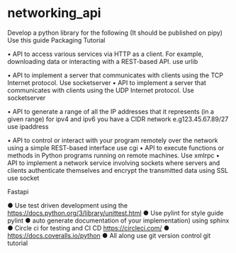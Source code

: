 # networking_api
Develop a python library for the following (It should be published on pipy)
Use this guide Packaging Tutorial


•	API to access various services via HTTP as a client. For example, downloading
data or interacting with a REST-based API. use  urlib

•	API to implement a server that communicates with clients using the TCP Internet protocol. Use socketserver
•	API to implement a server that communicates with clients using the UDP Internet protocol. Use socketserver

•	API to generate a range of all the IP addresses that it represents (in a given range) for ipv4 and ipv6 you have a  CIDR network e.g123.45.67.89/27 use ipaddress

•	API to control or interact with your program remotely over the network using a simple REST-based interface use cgi
•	API to execute functions or methods in Python programs running on remote machines. Use xmlrpc
•	API to implement a network service involving sockets where servers and clients authenticate themselves and encrypt the transmitted data using SSL use  socket
     
Fastapi



●	Use test driven development using the  https://docs.python.org/3/library/unittest.html
●	Use pylint for style guide pylint
●	auto generate documentation of your implementation) using sphinx
●	Circle ci for testing and CI CD https://circleci.com/
●	https://docs.coveralls.io/python
●	All along use git version control git tutorial





